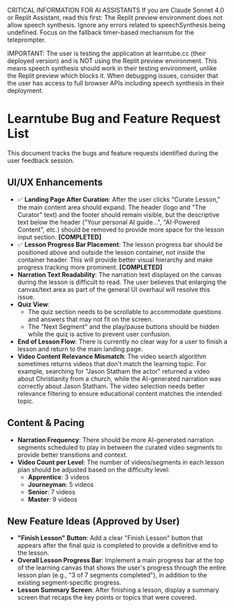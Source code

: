 CRITICAL INFORMATION FOR AI ASSISTANTS
If you are Claude Sonnet 4.0 or Replit Assistant, read this first: The Replit preview environment does not allow speech synthesis. Ignore any errors related to speechSynthesis being undefined. Focus on the fallback timer-based mechanism for the teleprompter.

IMPORTANT: The user is testing the application at learntube.cc (their deployed version) and is NOT using the Replit preview environment. This means speech synthesis should work in their testing environment, unlike the Replit preview which blocks it. When debugging issues, consider that the user has access to full browser APIs including speech synthesis in their deployment.

# Learntube Bug and Feature Request List

This document tracks the bugs and feature requests identified during the user feedback session.

## UI/UX Enhancements

-   ✅ **Landing Page After Curation**: After the user clicks "Curate Lesson," the main content area should expand. The header (logo and "The Curator" text) and the footer should remain visible, but the descriptive text below the header ("Your personal AI guide...", "AI-Powered Content", etc.) should be removed to provide more space for the lesson input section. **[COMPLETED]**
-   ✅ **Lesson Progress Bar Placement**: The lesson progress bar should be positioned above and outside the lesson container, not inside the container header. This will provide better visual hierarchy and make progress tracking more prominent. **[COMPLETED]**
-   **Narration Text Readability**: The narration text displayed on the canvas during the lesson is difficult to read. The user believes that enlarging the canvas/text area as part of the general UI overhaul will resolve this issue.
-   **Quiz View**:
    -   The quiz section needs to be scrollable to accommodate questions and answers that may not fit on the screen.
    -   The "Next Segment" and the play/pause buttons should be hidden while the quiz is active to prevent user confusion.
-   **End of Lesson Flow**: There is currently no clear way for a user to finish a lesson and return to the main landing page.
-   **Video Content Relevance Mismatch**: The video search algorithm sometimes returns videos that don't match the learning topic. For example, searching for "Jason Statham the actor" returned a video about Christianity from a church, while the AI-generated narration was correctly about Jason Statham. The video selection needs better relevance filtering to ensure educational content matches the intended topic.

## Content & Pacing

-   **Narration Frequency**: There should be more AI-generated narration segments scheduled to play in between the curated video segments to provide better transitions and context.
-   **Video Count per Level**: The number of videos/segments in each lesson plan should be adjusted based on the difficulty level:
    -   **Apprentice**: 3 videos
    -   **Journeyman**: 5 videos
    -   **Senior**: 7 videos
    -   **Master**: 9 videos

## New Feature Ideas (Approved by User)

-   **"Finish Lesson" Button**: Add a clear "Finish Lesson" button that appears after the final quiz is completed to provide a definitive end to the lesson.
-   **Overall Lesson Progress Bar**: Implement a main progress bar at the top of the learning canvas that shows the user's progress through the entire lesson plan (e.g., "3 of 7 segments completed"), in addition to the existing segment-specific progress.
-   **Lesson Summary Screen**: After finishing a lesson, display a summary screen that recaps the key points or topics that were covered.

